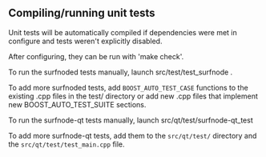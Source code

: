 Compiling/running unit tests
------------------------------------

Unit tests will be automatically compiled if dependencies were met in configure
and tests weren't explicitly disabled.

After configuring, they can be run with 'make check'.

To run the surfnoded tests manually, launch src/test/test_surfnode .

To add more surfnoded tests, add `BOOST_AUTO_TEST_CASE` functions to the existing
.cpp files in the test/ directory or add new .cpp files that
implement new BOOST_AUTO_TEST_SUITE sections.

To run the surfnode-qt tests manually, launch src/qt/test/surfnode-qt_test

To add more surfnode-qt tests, add them to the `src/qt/test/` directory and
the `src/qt/test/test_main.cpp` file.
